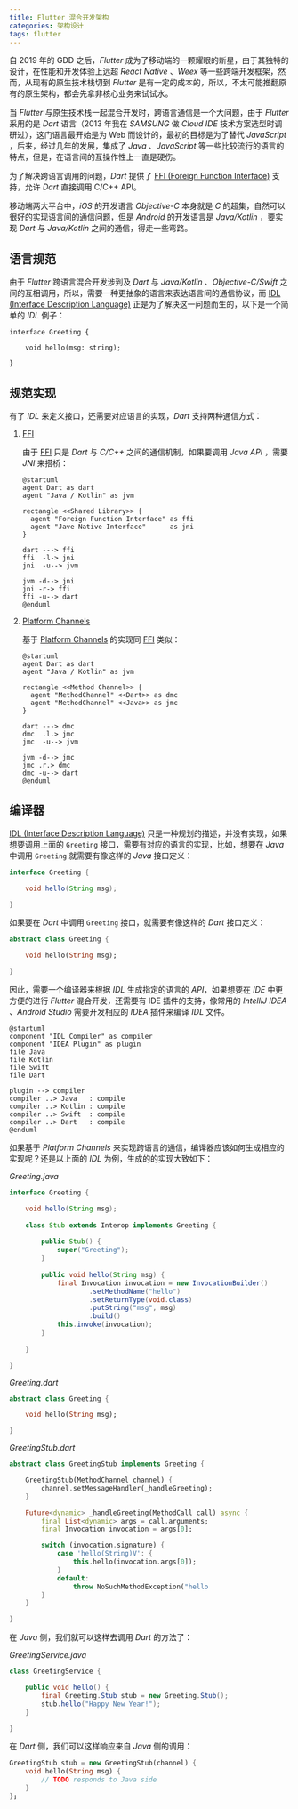 ```yaml
---
title: Flutter 混合开发架构
categories: 架构设计
tags: flutter
---
```


自 2019 年的 GDD 之后，*Flutter* 成为了移动端的一颗耀眼的新星，由于其独特的设计，在性能和开发体验上远超 *React Native* 、*Weex* 等一些跨端开发框架，然而，从现有的原生技术栈切到 *Flutter* 是有一定的成本的，所以，不太可能推翻原有的原生架构，都会先拿非核心业务来试试水。

当 *Flutter* 与原生技术栈一起混合开发时，跨语言通信是一个大问题，由于 *Flutter* 采用的是 *Dart* 语言（2013 年我在 *SAMSUNG* 做 *Cloud IDE* 技术方案选型时调研过），这门语言最开始是为 Web 而设计的，最初的目标是为了替代 *JavaScript* ，后来，经过几年的发展，集成了 *Java*  、*JavaScript* 等一些比较流行的语言的特点，但是，在语言间的互操作性上一直是硬伤。

为了解决跨语言调用的问题，*Dart* 提供了 [FFI (Foreign Function Interface)](https://api.dart.dev/dev/dart-ffi/dart-ffi-library.html) 支持，允许 *Dart* 直接调用 C/C++ API。

移动端两大平台中，*iOS* 的开发语言 *Objective-C* 本身就是 *C* 的超集，自然可以很好的实现语言间的通信问题，但是 *Android* 的开发语言是 *Java/Kotlin* ，要实现 *Dart* 与 *Java/Kotlin* 之间的通信，得走一些弯路。

## 语言规范

由于 *Flutter* 跨语言混合开发涉到及 *Dart* 与 *Java/Kotlin* 、*Objective-C/Swift* 之间的互相调用，所以，需要一种更抽象的语言来表达语言间的通信协议，而 [IDL (Interface Description Language)](https://en.wikipedia.org/wiki/Interface_description_language) 正是为了解决这一问题而生的，以下是一个简单的 *IDL* 例子：

```
interface Greeting {

    void hello(msg: string);

}
```

## 规范实现

有了 *IDL* 来定义接口，还需要对应语言的实现，*Dart* 支持两种通信方式：

1. [FFI](https://api.dart.dev/dev/dart-ffi/dart-ffi-library.html)

    由于 [FFI](https://api.dart.dev/dev/dart-ffi/dart-ffi-library.html) 只是 *Dart* 与 *C/C++* 之间的通信机制，如果要调用 *Java API* ，需要 *JNI* 来搭桥：
    
    ```plantuml
    @startuml
    agent Dart as dart
    agent "Java / Kotlin" as jvm

    rectangle <<Shared Library>> {
      agent "Foreign Function Interface" as ffi
      agent "Jave Native Interface"      as jni
    }

    dart ---> ffi
    ffi  -l-> jni
    jni  -u--> jvm

    jvm -d--> jni
    jni -r-> ffi
    ffi -u--> dart
    @enduml
    ```

1. [Platform Channels](https://flutter.dev/docs/development/platform-integration/platform-channels)

    基于 [Platform Channels](https://flutter.dev/docs/development/platform-integration/platform-channels) 的实现同 [FFI](https://api.dart.dev/dev/dart-ffi/dart-ffi-library.html) 类似：

    ```plantuml
    @startuml
    agent Dart as dart
    agent "Java / Kotlin" as jvm

    rectangle <<Method Channel>> {
      agent "MethodChannel" <<Dart>> as dmc
      agent "MethodChannel" <<Java>> as jmc
    }

    dart ---> dmc
    dmc  .l.> jmc
    jmc  -u--> jvm

    jvm -d--> jmc
    jmc .r.> dmc
    dmc -u--> dart
    @enduml
    ```

## 编译器

[IDL (Interface Description Language)](https://en.wikipedia.org/wiki/Interface_description_language) 只是一种规划的描述，并没有实现，如果想要调用上面的 `Greeting` 接口，需要有对应的语言的实现，比如，想要在 *Java* 中调用 `Greeting` 就需要有像这样的 *Java* 接口定义：

```java
interface Greeting {

    void hello(String msg);

}
```

如果要在 *Dart* 中调用 `Greeting` 接口，就需要有像这样的 *Dart* 接口定义：

```dart
abstract class Greeting {

    void hello(String msg);

}
```

因此，需要一个编译器来根据 *IDL* 生成指定的语言的 *API*，如果想要在 *IDE* 中更方便的进行 *Flutter* 混合开发，还需要有 IDE 插件的支持，像常用的 *IntelliJ IDEA* 、*Android Studio* 需要开发相应的 *IDEA* 插件来编译 *IDL* 文件。

```plantuml
@startuml
component "IDL Compiler" as compiler
component "IDEA Plugin" as plugin
file Java
file Kotlin
file Swift
file Dart

plugin --> compiler
compiler ..> Java   : compile
compiler ..> Kotlin : compile
compiler ..> Swift  : compile
compiler ..> Dart   : compile
@enduml
```

如果基于 *Platform Channels* 来实现跨语言的通信，编译器应该如何生成相应的实现呢？还是以上面的 *IDL* 为例，生成的的实现大致如下：

*Greeting.java*

```java
interface Greeting {

    void hello(String msg);
    
    class Stub extends Interop implements Greeting {
    
        public Stub() {
            super("Greeting");
        }
        
        public void hello(String msg) {
            final Invocation invocation = new InvocationBuilder()
                    .setMethodName("hello")
                    .setReturnType(void.class)
                    .putString("msg", msg)
                    .build()
            this.invoke(invocation);
        }
    
    }

}
```

*Greeting.dart*

```dart
abstract class Greeting {

    void hello(String msg);

}
```

*GreetingStub.dart*

```dart
abstract class GreetingStub implements Greeting {

    GreetingStub(MethodChannel channel) {
        channel.setMessageHandler(_handleGreeting);
    }

    Future<dynamic> _handleGreeting(MethodCall call) async {
        final List<dynamic> args = call.arguments;
        final Invocation invocation = args[0];

        switch (invocation.signature) {
            case 'hello(String)V': {
                this.hello(invocation.args[0]);
            }
            default:
                throw NoSuchMethodException("hello
        }
    }

}
```

在 *Java* 侧，我们就可以这样去调用 *Dart* 的方法了：

*GreetingService.java*

```java
class GreetingService {

    public void hello() {
        final Greeting.Stub stub = new Greeting.Stub();
        stub.hello("Happy New Year!");
    }

}
```

在 *Dart* 侧，我们可以这样响应来自 *Java* 侧的调用：

```dart
GreetingStub stub = new GreetingStub(channel) {
    void hello(String msg) {
        // TODO responds to Java side
    }
};
```
